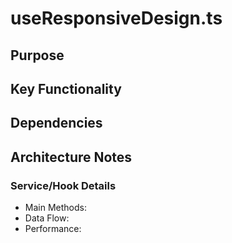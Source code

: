 # useResponsiveDesign.ts

## Purpose

## Key Functionality

## Dependencies

## Architecture Notes

### Service/Hook Details
- Main Methods: 
- Data Flow: 
- Performance: 
